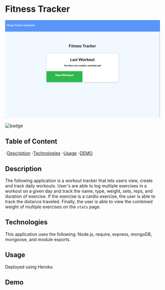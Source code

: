 # Fitness Tracker
![fitness tracker](public/assets/img/fitnesstracker.png)

![badge](https://img.shields.io/badge/License-None-blue.svg)

  ## Table of Content
  -[Description](#description)
  -[Technologies](#technologies)
  -[Usage](#usage)
  -[DEMO](#demo)

## Description
The following application is a workout tracker that lets users view, create and track daily workouts. User's are able to log multiple exercises in a workout on a given day and track the name, type, weight, sets, reps, and duration of exercise. If the exercise is a cardio exercise, the user is able to track the distance traveled. Finally, the user is able to view the combined weight of multiple exercises on the `stats` page.

## Technologies
This application uses the following: Node.js, require, express, mongoDB, mongoose, and module exports.

## Usage
Deployed using Heroku

## Demo